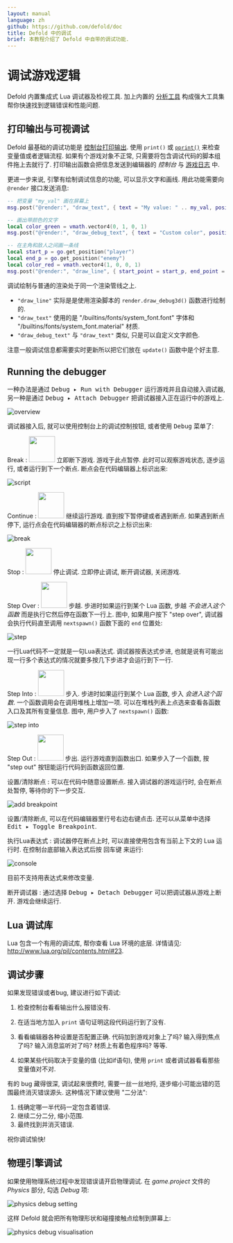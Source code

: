 ```yaml
---
layout: manual
language: zh
github: https://github.com/defold/doc
title: Defold 中的调试
brief: 本教程介绍了 Defold 中自带的调试功能.
---
```


# 调试游戏逻辑

Defold 内置集成式 Lua 调试器及检视工具. 加上内置的 [分析工具](/zh/manuals/profiling) 构成强大工具集帮你快速找到逻辑错误和性能问题.

## 打印输出与可视调试

Defold 最基础的调试功能是 [控制台打印输出](http://en.wikipedia.org/wiki/Debugging#Techniques). 使用 `print()` 或 [`pprint()`](/ref/builtins#pprint) 来检查变量值或者逻辑流程. 如果有个游戏对象不正常, 只需要将包含调试代码的脚本组件拖上去就行了. 打印输出函数会把信息发送到编辑器的 *控制台* 与 [游戏日志](/zh/manuals/debugging-game-and-system-logs) 中.

更进一步来说, 引擎有绘制调试信息的功能, 可以显示文字和画线. 用此功能需要向 `@render` 接口发送消息:

```lua
-- 把变量 "my_val" 画在屏幕上
msg.post("@render:", "draw_text", { text = "My value: " .. my_val, position = vmath.vector3(200, 200, 0) })

-- 画出带颜色的文字
local color_green = vmath.vector4(0, 1, 0, 1)
msg.post("@render:", "draw_debug_text", { text = "Custom color", position = vmath.vector3(200, 180, 0), color = color_green })

-- 在主角和敌人之间画一条线
local start_p = go.get_position("player")
local end_p = go.get_position("enemy")
local color_red = vmath.vector4(1, 0, 0, 1)
msg.post("@render:", "draw_line", { start_point = start_p, end_point = end_p, color = color_red })
```

调试绘制与普通的渲染处于同一个渲染管线之上.

* `"draw_line"` 实际是是使用渲染脚本的 `render.draw_debug3d()` 函数进行绘制的.
* `"draw_text"` 使用的是 "/builtins/fonts/system_font.font" 字体和 "/builtins/fonts/system_font.material" 材质.
* `"draw_debug_text"` 与 `"draw_text"` 类似, 只是可以自定义文字颜色.

注意一般调试信息都需要实时更新所以把它们放在 `update()` 函数中是个好主意.

## Running the debugger

一种办法是通过 <kbd>Debug ▸ Run with Debugger</kbd> 运行游戏并且自动接入调试器, 另一种是通过 <kbd>Debug ▸ Attach Debugger</kbd> 把调试器接入正在运行中的游戏上.

![overview](/manuals/images/debugging/overview.png)

调试器接入后, 就可以使用控制台上的调试控制按钮, 或者使用 <kbd>Debug</kbd> 菜单了:

Break
: <img src='/manuals/images/debugging/pause.svg' width='60px'/>
  立即断下游戏. 游戏于此点暂停. 此时可以观察游戏状态, 逐步运行, 或者运行到下一个断点. 断点会在代码编辑器上标识出来:

  ![script](/manuals/images/debugging/script.png)

Continue
: <img src='/manuals/images/debugging/play.svg' width='60px'/>
  继续运行游戏. 直到按下暂停键或者遇到断点. 如果遇到断点停下, 运行点会在代码编辑器的断点标识之上标识出来:

  ![break](/manuals/images/debugging/break.png)

Stop
: <img src='/manuals/images/debugging/stop.svg' width='60px'/>
  停止调试. 立即停止调试, 断开调试器, 关闭游戏.

Step Over
: <img src='/manuals/images/debugging/step_over.svg' width='60px'/>
  步越. 步进时如果运行到某个 Lua 函数, 步越 _不会进入这个函数_ 而是执行它然后停在函数下一行上. 图中, 如果用户按下 "step over", 调试器会执行代码直至调用 `nextspawn()` 函数下面的 `end` 位置处:

  ![step](/manuals/images/debugging/step.png)

<div class='sidenote' markdown='1'>
一行Lua代码不一定就是一句Lua表达式. 调试器按表达式步进, 也就是说有可能出现一行多个表达式的情况就要多按几下步进才会运行到下一行.
</div>

Step Into
: <img src='/manuals/images/debugging/step_in.svg' width='60px'/>
  步入. 步进时如果运行到某个 Lua 函数, 步入 _会进入这个函数_. 一个函数调用会在调用堆栈上增加一项. 可以在堆栈列表上点选来查看各函数入口及其所有变量信息. 图中, 用户步入了 `nextspawn()` 函数:

  ![step into](/manuals/images/debugging/step_into.png)

Step Out
: <img src='/manuals/images/debugging/step_out.svg' width='60px'/>
  步出. 运行游戏直到函数出口. 如果步入了一个函数, 按 "step out" 按钮能运行代码到函数返回位置.

设置/清除断点
: 可以在代码中随意设置断点. 接入调试器的游戏运行时, 会在断点处暂停, 等待你的下一步交互.

  ![add breakpoint](/manuals/images/debugging/add_breakpoint.png)

  设置/清除断点, 可以在代码编辑器里行号右边右键点击. 还可以从菜单中选择 <kbd>Edit ▸ Toggle Breakpoint</kbd>.

执行Lua表达式
: 调试器停在断点上时, 可以直接使用包含有当前上下文的 Lua 运行时. 在控制台底部输入表达式后按 <kbd>回车键</kbd> 来运行:

  ![console](/manuals/images/debugging/console.png)

  目前不支持用表达式来修改变量.

断开调试器
: 通过选择 <kbd>Debug ▸ Detach Debugger</kbd> 可以把调试器从游戏上断开. 游戏会继续运行.

## Lua 调试库

Lua 包含一个有用的调试库, 帮你查看 Lua 环境的底层. 详情请见: http://www.lua.org/pil/contents.html#23.

## 调试步骤

如果发现错误或者bug, 建议进行如下调试:

1. 检查控制台看看输出什么报错没有.

2. 在适当地方加入 `print` 语句证明这段代码运行到了没有.

3. 看看编辑器各种设置是否配置正确. 代码加到游戏对象上了吗? 输入得到焦点了吗? 输入消息监听对了吗? 材质上有着色程序吗? 等等.

4. 如果某些代码取决于变量的值 (比如if语句), 使用 `print` 或者调试器看看那些变量值对不对.

有的 bug 藏得很深, 调试起来很费时, 需要一丝一丝地捋, 逐步缩小可能出错的范围最终消灭错误源头. 这种情况下建议使用 "二分法":

1. 线确定哪一半代码一定包含着错误.
2. 继续二分二分, 缩小范围.
3. 最终找到并消灭错误.

祝你调试愉快!

## 物理引擎调试

如果使用物理系统过程中发现错误请开启物理调试. 在 *game.project* 文件的 *Physics* 部分, 勾选 *Debug* 项:

![physics debug setting](/manuals/images/debugging/physics_debug_setting.png)

这样 Defold 就会把所有物理形状和碰撞接触点绘制到屏幕上:

![physics debug visualisation](/manuals/images/debugging/physics_debug_visualisation.png)
